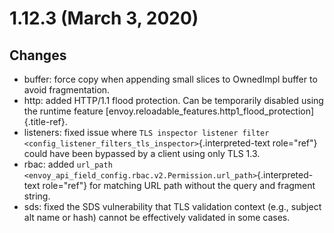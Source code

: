 1.12.3 (March 3, 2020)
======================

Changes
-------

-   buffer: force copy when appending small slices to OwnedImpl buffer
    to avoid fragmentation.
-   http: added HTTP/1.1 flood protection. Can be temporarily disabled
    using the runtime feature
    [envoy.reloadable\_features.http1\_flood\_protection]{.title-ref}.
-   listeners: fixed issue where
    `TLS inspector listener filter <config_listener_filters_tls_inspector>`{.interpreted-text
    role="ref"} could have been bypassed by a client using only TLS 1.3.
-   rbac: added
    `url_path <envoy_api_field_config.rbac.v2.Permission.url_path>`{.interpreted-text
    role="ref"} for matching URL path without the query and fragment
    string.
-   sds: fixed the SDS vulnerability that TLS validation context (e.g.,
    subject alt name or hash) cannot be effectively validated in some
    cases.
